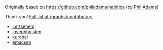 Originally based on <https://github.com/philadams/habitica> (by [Phil Adams](https://github.com/philadams))

Thank you! [Full list at /graphs/contributors](https://github.com/philadams/habitica/graphs/contributors).

- [Lertsenem](https://github.com/Lertsenem)
- [josephholsten](https://github.com/josephholsten)
- [kurohai](https://github.com/kurohai)
- [emacsen](https://github.com/emacsen)
